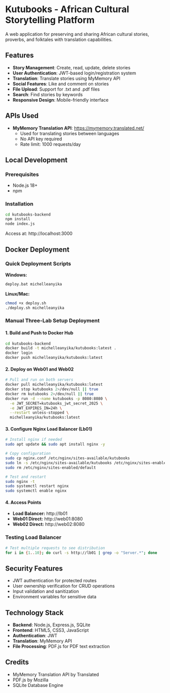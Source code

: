# Kutubooks - African Cultural Storytelling Platform

A web application for preserving and sharing African cultural stories, proverbs, and folktales with translation capabilities.

## Features

- **Story Management**: Create, read, update, delete stories
- **User Authentication**: JWT-based login/registration system
- **Translation**: Translate stories using MyMemory API
- **Social Features**: Like and comment on stories
- **File Upload**: Support for .txt and .pdf files
- **Search**: Find stories by keywords
- **Responsive Design**: Mobile-friendly interface

## APIs Used

- **MyMemory Translation API**: https://mymemory.translated.net/
  - Used for translating stories between languages
  - No API key required
  - Rate limit: 1000 requests/day

## Local Development

### Prerequisites
- Node.js 18+
- npm

### Installation
```bash
cd kutubooks-backend
npm install
node index.js
```

Access at: http://localhost:3000

## Docker Deployment

### Quick Deployment Scripts

**Windows:**
```cmd
deploy.bat michelleanyika
```

**Linux/Mac:**
```bash
chmod +x deploy.sh
./deploy.sh michelleanyika
```

### Manual Three-Lab Setup Deployment

#### 1. Build and Push to Docker Hub
```bash
cd kutubooks-backend
docker build -t michelleanyika/kutubooks:latest .
docker login
docker push michelleanyika/kutubooks:latest
```

#### 2. Deploy on Web01 and Web02
```bash
# Pull and run on both servers
docker pull michelleanyika/kutubooks:latest
docker stop kutubooks 2>/dev/null || true
docker rm kutubooks 2>/dev/null || true
docker run -d --name kutubooks -p 8080:8080 \
  -e JWT_SECRET=kutubooks_jwt_secret_2025 \
  -e JWT_EXPIRES_IN=24h \
  --restart unless-stopped \
  michelleanyika/kutubooks:latest
```

#### 3. Configure Nginx Load Balancer (Lb01)
```bash
# Install nginx if needed
sudo apt update && sudo apt install nginx -y

# Copy configuration
sudo cp nginx.conf /etc/nginx/sites-available/kutubooks
sudo ln -s /etc/nginx/sites-available/kutubooks /etc/nginx/sites-enabled/
sudo rm /etc/nginx/sites-enabled/default

# Test and restart
sudo nginx -t
sudo systemctl restart nginx
sudo systemctl enable nginx
```

#### 4. Access Points
- **Load Balancer:** http://lb01
- **Web01 Direct:** http://web01:8080
- **Web02 Direct:** http://web02:8080

### Testing Load Balancer
```bash
# Test multiple requests to see distribution
for i in {1..10}; do curl -s http://lb01 | grep -o "Server.*"; done
```

## Security Features

- JWT authentication for protected routes
- User ownership verification for CRUD operations
- Input validation and sanitization
- Environment variables for sensitive data

## Technology Stack

- **Backend**: Node.js, Express.js, SQLite
- **Frontend**: HTML5, CSS3, JavaScript
- **Authentication**: JWT
- **Translation**: MyMemory API
- **File Processing**: PDF.js for PDF text extraction

## Credits

- MyMemory Translation API by Translated
- PDF.js by Mozilla
- SQLite Database Engine
